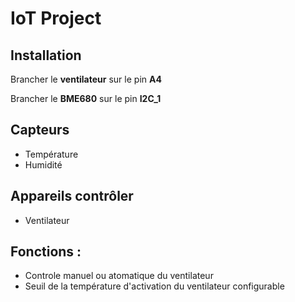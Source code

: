 # IoT Project

## Installation

Brancher le **ventilateur** sur le pin **A4**

Brancher le **BME680** sur le pin **I2C_1**

## Capteurs

- Température
- Humidité

## Appareils contrôler

- Ventilateur

## Fonctions :
 - Controle manuel ou atomatique du ventilateur
 - Seuil de la température d'activation du ventilateur configurable
